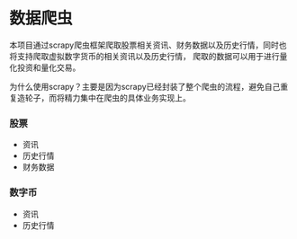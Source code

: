 # 数据爬虫
本项目通过scrapy爬虫框架爬取股票相关资讯、财务数据以及历史行情，同时也将支持爬取虚拟数字货币的相关资讯以及历史行情，
爬取的数据可以用于进行量化投资和量化交易。

为什么使用scrapy？主要是因为scrapy已经封装了整个爬虫的流程，避免自己重复造轮子，而将精力集中在爬虫的具体业务实现上。

### 股票
* 资讯
* 历史行情
* 财务数据
### 数字币
* 资讯
* 历史行情
